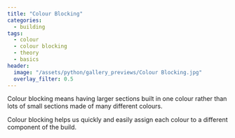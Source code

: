 ```yaml
---
title: "Colour Blocking"
categories:
  - building
tags:
  - colour
  - colour blocking
  - theory
  - basics
header:
  image: "/assets/python/gallery_previews/Colour Blocking.jpg"
  overlay_filter: 0.5
---
```


Colour blocking means having larger sections built in one colour rather than lots of small sections made of many different colours.

Colour blocking helps us quickly and easily assign each colour to a different component of the build.
